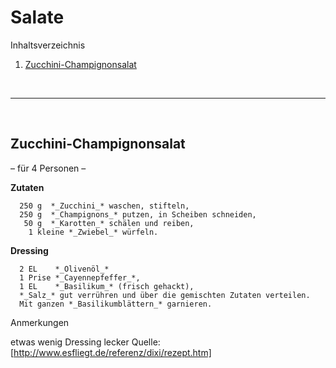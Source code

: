 Salate
======

Inhaltsverzeichnis

1. [Zucchini-Champignonsalat](#zucchini-champignonsalat)


<br><hr><br>


Zucchini-Champignonsalat
------------------------

– für 4 Personen –

**Zutaten**
```
  250 g  *_Zucchini_* waschen, stifteln,  
  250 g  *_Champignons_* putzen, in Scheiben schneiden,  
   50 g  *_Karotten_* schälen und reiben,  
    1 kleine *_Zwiebel_* würfeln.  
```

**Dressing**
```
  2 EL    *_Olivenöl_* 
  1 Prise *_Cayennepfeffer_*,  
  1 EL    *_Basilikum_* (frisch gehackt),  
  *_Salz_* gut verrühren und über die gemischten Zutaten verteilen.  
  Mit ganzen *_Basilikumblättern_* garnieren.
```

Anmerkungen

etwas wenig Dressing
lecker
Quelle: [http://www.esfliegt.de/referenz/dixi/rezept.htm]
